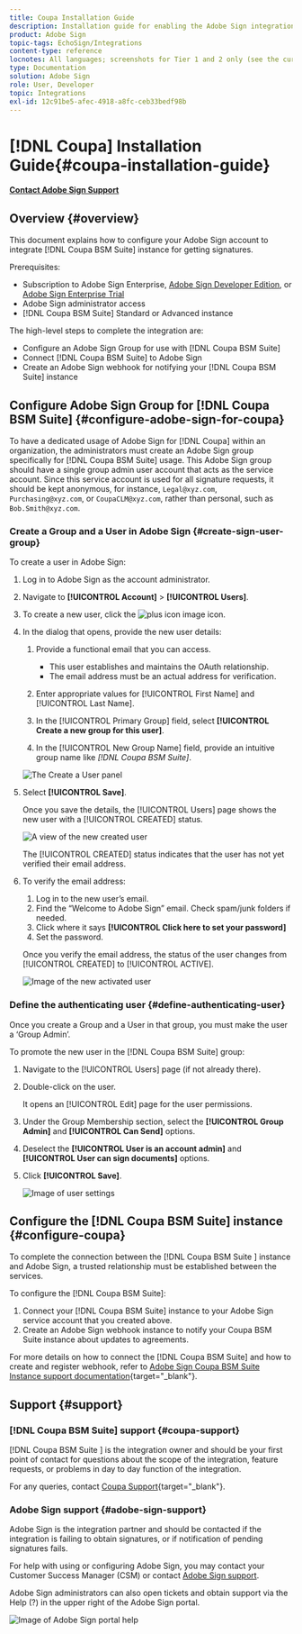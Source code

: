 ```yaml
---
title: Coupa Installation Guide
description: Installation guide for enabling the Adobe Sign integration with Coupa BSM Suite
product: Adobe Sign
topic-tags: EchoSign/Integrations
content-type: reference
locnotes: All languages; screenshots for Tier 1 and 2 only (see the currently published localized page for guidance)
type: Documentation
solution: Adobe Sign
role: User, Developer
topic: Integrations
exl-id: 12c91be5-afec-4918-a8fc-ceb33bedf98b
---
```

# [!DNL Coupa] Installation Guide{#coupa-installation-guide}

[**Contact Adobe Sign Support**](https://adobe.com/go/adobesign-support-center)

## Overview {#overview}

This document explains how to configure your Adobe Sign account to integrate [!DNL Coupa BSM Suite] instance for getting signatures.

Prerequisites:

* Subscription to Adobe Sign Enterprise, [Adobe Sign Developer Edition](https://www.adobe.com/sign/developer-form.html), or [Adobe Sign Enterprise Trial](https://www.adobe.com/sign/business.html)
* Adobe Sign administrator access
* [!DNL Coupa BSM Suite] Standard or Advanced instance

The high-level steps to complete the integration are:

* Configure an Adobe Sign Group for use with [!DNL Coupa BSM Suite]
* Connect [!DNL Coupa BSM Suite] to Adobe Sign 
* Create an Adobe Sign webhook for notifying your [!DNL Coupa BSM Suite] instance

## Configure Adobe Sign Group for [!DNL Coupa BSM Suite] {#configure-adobe-sign-for-coupa}

To have a dedicated usage of Adobe Sign for [!DNL Coupa] within an organization, the administrators must create an Adobe Sign group specifically for [!DNL Coupa BSM Suite] usage. This Adobe Sign group should have a single group admin user account that acts as the service account. Since this service account is used for all signature requests, it should be kept anonymous, for instance, `Legal@xyz.com`, `Purchasing@xyz.com`, or `CoupaCLM@xyz.com`, rather than personal, such as `Bob.Smith@xyz.com`.  

### Create a Group and a User in Adobe Sign {#create-sign-user-group}

To create a user in Adobe Sign:

1. Log in to Adobe Sign as the account administrator.
1. Navigate to **[!UICONTROL Account]** > **[!UICONTROL Users]**.
1. To create a new user, click the ![plus icon image](images/icon_plus.png) icon. 
1. In the dialog that opens, provide the new user details:

    1. Provide a functional email that you can access.

        * This user establishes and maintains the OAuth relationship.
        * The email address must be an actual address for verification.

    1. Enter appropriate values for [!UICONTROL First Name] and [!UICONTROL Last Name].
    1. In the [!UICONTROL Primary Group] field, select **[!UICONTROL Create a new group for this user]**.    
    1. In the [!UICONTROL New Group Name] field, provide an intuitive group name like *[!DNL Coupa BSM Suite]*.

    ![The Create a User panel](images/create-user.png)

1. Select **[!UICONTROL Save]**.

    Once you save the details, the [!UICONTROL Users] page shows the new user with a [!UICONTROL CREATED] status. 

    ![A view of the new created user](images/post-user-creation.png)

    The [!UICONTROL CREATED] status indicates that the user has not yet verified their email address. 

1. To verify the email address:
    1. Log in to the new user’s email.
    2. Find the “Welcome to Adobe Sign” email. Check spam/junk folders if needed.
    3. Click where it says **[!UICONTROL Click here to set your password]**
    4. Set the password.

    Once you verify the email address, the status of the user changes from [!UICONTROL CREATED] to [!UICONTROL ACTIVE].

    ![Image of the new activated user](images/active-user.png) 

### Define the authenticating user {#define-authenticating-user}

Once you create a Group and a User in that group, you must make the user a ‘Group Admin’.

To promote the new user in the [!DNL Coupa BSM Suite] group:

1. Navigate to the [!UICONTROL Users] page (if not already there).
2. Double-click on the user.

    It opens an [!UICONTROL Edit] page for the user permissions.

3. Under the Group Membership section, select the **[!UICONTROL Group Admin]** and **[!UICONTROL Can Send]** options.
4. Deselect the **[!UICONTROL User is an account admin]** and **[!UICONTROL User can sign documents]** options.
5. Click **[!UICONTROL Save]**.

    ![Image of user settings](images/user-settings.png) 

## Configure the [!DNL Coupa BSM Suite] instance {#configure-coupa}

To complete the connection between the [!DNL Coupa BSM Suite ] instance and Adobe Sign, a trusted relationship must be established between the services. 

To configure the [!DNL Coupa BSM Suite]:

1. Connect your [!DNL Coupa BSM Suite] instance to your Adobe Sign service account that you created above.
1. Create an Adobe Sign webhook instance to notify your Coupa BSM Suite instance about updates to agreements.

For more details on how to connect the [!DNL Coupa BSM Suite] and how to create and register webhook, refer to [Adobe Sign Coupa BSM Suite Instance support documentation](https://success.coupa.com/Support/Docs/Power_Apps/CLM_Standard/Signing_and_Approvals/Enable_E-Signatures_Through_Adobe_Sign_and_DocuSign){target="_blank"}.

## Support {#support}

### [!DNL Coupa BSM Suite] support {#coupa-support}

[!DNL Coupa BSM Suite ] is the integration owner and should be your first point of contact for questions about the scope of the integration, feature requests, or problems in day to day function of the integration.

For any queries, contact [Coupa Support](https://success.coupa.com/Support/Welcome_to_Coupa_Support){target="_blank"}.

### Adobe Sign support {#adobe-sign-support}

Adobe Sign is the integration partner and should be contacted if the integration is failing to obtain signatures, or if notification of pending signatures fails.

For help with using or configuring Adobe Sign, you may contact your Customer Success Manager (CSM) or contact [Adobe Sign support](https://adobe.com/go/adobesign-support-center).  

Adobe Sign administrators can also open tickets and obtain support via the Help (?) in the upper right of the Adobe Sign portal.

![Image of Adobe Sign portal help](images/sign-portal-help.png)
